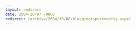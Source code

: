 ```yaml
---
layout: redirect
date: 2004-10-07 -0800
redirect: /archive/2004/10/08/bloggingispurevanity.aspx/
---
```

